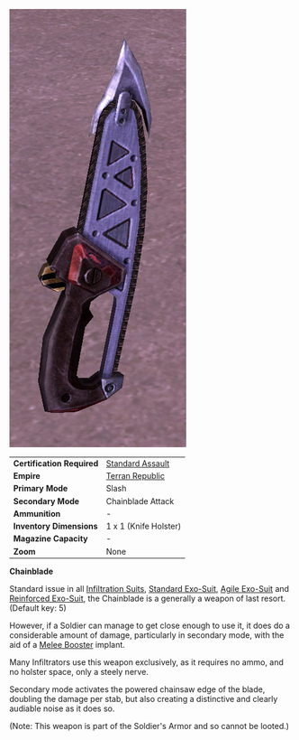 ![](../images/Chainblade.jpg "Chainblade.jpg")

|                            |                                                           |
| -------------------------- | --------------------------------------------------------- |
| **Certification Required** | [Standard Assault](../certifications/Standard_Assault.md) |
| **Empire**                 | [Terran Republic](../etc/Terran_Republic.md)              |
| **Primary Mode**           | Slash                                                     |
| **Secondary Mode**         | Chainblade Attack                                         |
| **Ammunition**             | \-                                                        |
| **Inventory Dimensions**   | 1 x 1 (Knife Holster)                                     |
| **Magazine Capacity**      | \-                                                        |
| **Zoom**                   | None                                                      |

**Chainblade**

Standard issue in all [Infiltration Suits](../armor/Infiltration_Suit.md),
[Standard Exo-Suit](../armor/Standard_Exo-Suit.md),
[Agile Exo-Suit](../armor/Agile_Exo-Suit.md) and
[Reinforced Exo-Suit](../armor/Reinforced_Exo-Suit.md), the Chainblade is a
generally a weapon of last resort. (Default key: 5)

However, if a Soldier can manage to get close enough to use it, it does do a
considerable amount of damage, particularly in secondary mode, with the aid of a
[Melee Booster](../implants/Melee_Booster.md) implant.

Many Infiltrators use this weapon exclusively, as it requires no ammo, and no
holster space, only a steely nerve.

Secondary mode activates the powered chainsaw edge of the blade, doubling the
damage per stab, but also creating a distinctive and clearly audiable noise as
it does so.

(Note: This weapon is part of the Soldier's Armor and so cannot be looted.)
